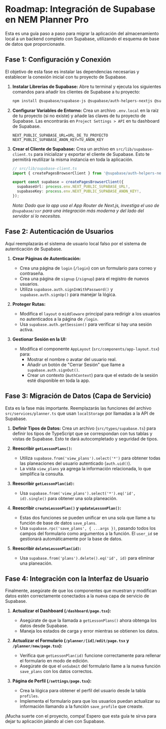 # Roadmap: Integración de Supabase en NEM Planner Pro

Esta es una guía paso a paso para migrar la aplicación del almacenamiento local a un backend completo con Supabase, utilizando el esquema de base de datos que proporcionaste.

## Fase 1: Configuración y Conexión

El objetivo de esta fase es instalar las dependencias necesarias y establecer la conexión inicial con tu proyecto de Supabase.

1.  **Instalar Librerías de Supabase:**
    Abre tu terminal y ejecuta los siguientes comandos para añadir los clientes de Supabase a tu proyecto:
    ```bash
    npm install @supabase/supabase-js @supabase/auth-helpers-nextjs @supabase/ssr
    ```

2.  **Configurar Variables de Entorno:**
    Crea un archivo `.env.local` en la raíz de tu proyecto (si no existe) y añade las claves de tu proyecto de Supabase. Las encontrarás en `Project Settings > API` en tu dashboard de Supabase.
    ```env
    NEXT_PUBLIC_SUPABASE_URL=URL_DE_TU_PROYECTO
    NEXT_PUBLIC_SUPABASE_ANON_KEY=TU_ANON_KEY
    ```

3.  **Crear el Cliente de Supabase:**
    Crea un archivo en `src/lib/supabase-client.ts` para inicializar y exportar el cliente de Supabase. Esto te permitirá reutilizar la misma instancia en toda la aplicación.

    ```typescript
    // src/lib/supabase-client.ts
    import { createPagesBrowserClient } from '@supabase/auth-helpers-nextjs';
    
    export const supabase = createPagesBrowserClient({
      supabaseUrl: process.env.NEXT_PUBLIC_SUPABASE_URL!,
      supabaseKey: process.env.NEXT_PUBLIC_SUPABASE_ANON_KEY!,
    });
    ```
    *Nota: Dado que la app usa el App Router de Next.js, investiga el uso de `@supabase/ssr` para una integración más moderna y del lado del servidor si lo necesitas.*


## Fase 2: Autenticación de Usuarios

Aquí reemplazarás el sistema de usuario local falso por el sistema de autenticación de Supabase.

1.  **Crear Páginas de Autenticación:**
    -   Crea una página de `login` (`/login`) con un formulario para correo y contraseña.
    -   Crea una página de `signup` (`/signup`) para el registro de nuevos usuarios.
    -   Utiliza `supabase.auth.signInWithPassword()` y `supabase.auth.signUp()` para manejar la lógica.

2.  **Proteger Rutas:**
    -   Modifica el `layout` o `middleware` principal para redirigir a los usuarios no autenticados a la página de `/login`.
    -   Usa `supabase.auth.getSession()` para verificar si hay una sesión activa.

3.  **Gestionar Sesión en la UI:**
    -   Modifica el componente `AppLayout` (`src/components/app-layout.tsx`) para:
        -   Mostrar el nombre o avatar del usuario real.
        -   Añadir un botón de "Cerrar Sesión" que llame a `supabase.auth.signOut()`.
        -   Crear un contexto (`AuthContext`) para que el estado de la sesión esté disponible en toda la app.

## Fase 3: Migración de Datos (Capa de Servicio)

Esta es la fase más importante. Reemplazarás las funciones del archivo `src/services/planner.ts` que usan `localStorage` por llamadas a la API de Supabase.

1.  **Definir Tipos de Datos:**
    Crea un archivo (`src/types/supabase.ts`) para definir los tipos de TypeScript que se correspondan con tus tablas y vistas de Supabase. Esto te dará autocompletado y seguridad de tipos.

2.  **Reescribir `getLessonPlans()`:**
    -   Utiliza `supabase.from('view_plans').select('*')` para obtener todas las planeaciones del usuario autenticado (`auth.uid()`).
    -   La vista `view_plans` ya agrega la información relacionada, lo que simplifica la consulta.

3.  **Reescribir `getLessonPlan(id)`:**
    -   Usa `supabase.from('view_plans').select('*').eq('id', id).single()` para obtener una sola planeación.

4.  **Reescribir `createLessonPlan()` y `updateLessonPlan()`:**
    -   Estas dos funciones se pueden unificar en una sola que llame a tu función de base de datos `save_plans`.
    -   Usa `supabase.rpc('save_plans', { ...args })`, pasando todos los campos del formulario como argumentos a la función. El `user_id` se gestionará automáticamente por la base de datos.

5.  **Reescribir `deleteLessonPlan(id)`:**
    -   Usa `supabase.from('plans').delete().eq('id', id)` para eliminar una planeación.

## Fase 4: Integración con la Interfaz de Usuario

Finalmente, asegúrate de que los componentes que muestran y modifican datos estén correctamente conectados a la nueva capa de servicio de Supabase.

1.  **Actualizar el Dashboard (`/dashboard/page.tsx`):**
    -   Asegúrate de que la llamada a `getLessonPlans()` ahora obtenga los datos desde Supabase.
    -   Maneja los estados de carga y error mientras se obtienen los datos.

2.  **Actualizar el Formulario (`/planner/[id]/edit/page.tsx` y `/planner/new/page.tsx`):**
    -   Verifica que `getLessonPlan(id)` funcione correctamente para rellenar el formulario en modo de edición.
    -   Asegúrate de que el `onSubmit` del formulario llame a la nueva función `save_plans` con los datos correctos.

3.  **Página de Perfil (`/settings/page.tsx`):**
    -   Crea la lógica para obtener el perfil del usuario desde la tabla `profiles`.
    -   Implementa el formulario para que los usuarios puedan actualizar su información llamando a la función `save_profile` que creaste.

¡Mucha suerte con el proyecto, compa! Espero que esta guía te sirva para dejar tu aplicación jalando al cien con Supabase.
